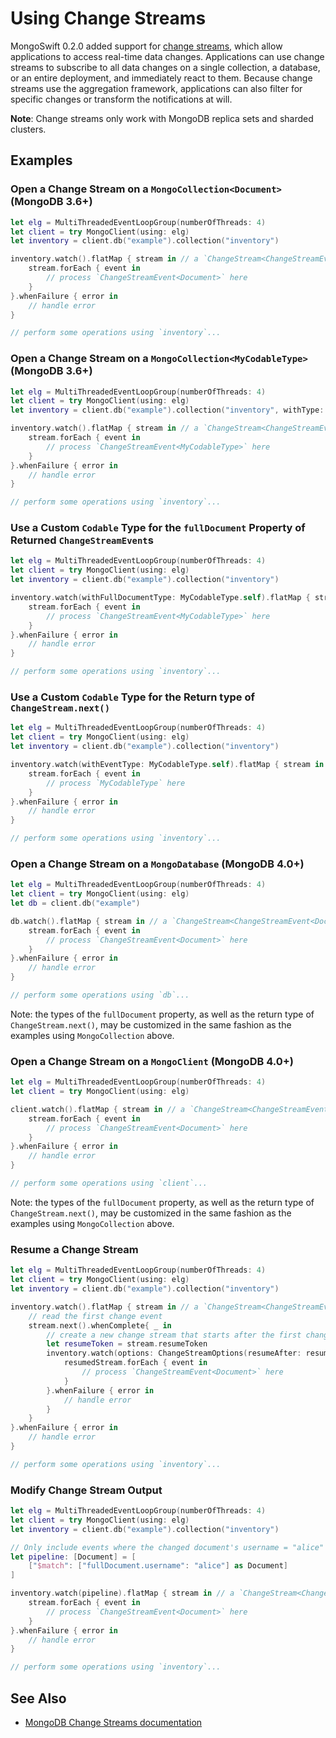 # Using Change Streams

MongoSwift 0.2.0 added support for [change streams](https://docs.mongodb.com/manual/changeStreams/), which allow applications to access real-time data changes. Applications can use change streams to subscribe to all data changes on a single collection, a database, or an entire deployment, and immediately react to them. Because change streams use the aggregation framework, applications can also filter for specific changes or transform the notifications at will.

**Note**: Change streams only work with MongoDB replica sets and sharded clusters.

## Examples

### Open a Change Stream on a `MongoCollection<Document>` (MongoDB 3.6+)
```swift
let elg = MultiThreadedEventLoopGroup(numberOfThreads: 4)
let client = try MongoClient(using: elg)
let inventory = client.db("example").collection("inventory")

inventory.watch().flatMap { stream in // a `ChangeStream<ChangeStreamEvent<Document>>`
	stream.forEach { event in
		// process `ChangeStreamEvent<Document>` here
	}
}.whenFailure { error in
	// handle error
}

// perform some operations using `inventory`...
```

### Open a Change Stream on a `MongoCollection<MyCodableType>` (MongoDB 3.6+)
```swift
let elg = MultiThreadedEventLoopGroup(numberOfThreads: 4)
let client = try MongoClient(using: elg)
let inventory = client.db("example").collection("inventory", withType: MyCodableType.self)

inventory.watch().flatMap { stream in // a `ChangeStream<ChangeStreamEvent<MyCodableType>>`
	stream.forEach { event in
		// process `ChangeStreamEvent<MyCodableType>` here
	}
}.whenFailure { error in
	// handle error
}

// perform some operations using `inventory`...
```

### Use a Custom `Codable` Type for the `fullDocument` Property of Returned `ChangeStreamEvent`s
```swift
let elg = MultiThreadedEventLoopGroup(numberOfThreads: 4)
let client = try MongoClient(using: elg)
let inventory = client.db("example").collection("inventory")

inventory.watch(withFullDocumentType: MyCodableType.self).flatMap { stream in // a `ChangeStream<ChangeStreamEvent<MyCodableType>>`
	stream.forEach { event in
		// process `ChangeStreamEvent<MyCodableType>` here
	}
}.whenFailure { error in
	// handle error
}

// perform some operations using `inventory`...
```

### Use a Custom `Codable` Type for the Return type of `ChangeStream.next()`
```swift
let elg = MultiThreadedEventLoopGroup(numberOfThreads: 4)
let client = try MongoClient(using: elg)
let inventory = client.db("example").collection("inventory")

inventory.watch(withEventType: MyCodableType.self).flatMap { stream in // a `ChangeStream<MyCodableType>`
	stream.forEach { event in
		// process `MyCodableType` here
	}
}.whenFailure { error in
	// handle error
}

// perform some operations using `inventory`...
```

### Open a Change Stream on a `MongoDatabase` (MongoDB 4.0+)
```swift
let elg = MultiThreadedEventLoopGroup(numberOfThreads: 4)
let client = try MongoClient(using: elg)
let db = client.db("example")

db.watch().flatMap { stream in // a `ChangeStream<ChangeStreamEvent<Document>>`
	stream.forEach { event in
		// process `ChangeStreamEvent<Document>` here
	}
}.whenFailure { error in
	// handle error
}

// perform some operations using `db`...
```

Note: the types of the `fullDocument` property, as well as the return type of `ChangeStream.next()`, may be customized in the same fashion as the examples using `MongoCollection` above.

### Open a Change Stream on a `MongoClient` (MongoDB 4.0+)
```swift
let elg = MultiThreadedEventLoopGroup(numberOfThreads: 4)
let client = try MongoClient(using: elg)

client.watch().flatMap { stream in // a `ChangeStream<ChangeStreamEvent<Document>>`
	stream.forEach { event in
		// process `ChangeStreamEvent<Document>` here
	}
}.whenFailure { error in
	// handle error
}

// perform some operations using `client`...
```

Note: the types of the `fullDocument` property, as well as the return type of `ChangeStream.next()`, may be customized in the same fashion as the examples using `MongoCollection` above.

### Resume a Change Stream
```swift
let elg = MultiThreadedEventLoopGroup(numberOfThreads: 4)
let client = try MongoClient(using: elg)
let inventory = client.db("example").collection("inventory")

inventory.watch().flatMap { stream in // a `ChangeStream<ChangeStreamEvent<Document>>`
	// read the first change event
	stream.next().whenComplete{ _ in
		// create a new change stream that starts after the first change event
		let resumeToken = stream.resumeToken
		inventory.watch(options: ChangeStreamOptions(resumeAfter: resumeToken)).flatMap { resumedStream in
			resumedStream.forEach { event in
				// process `ChangeStreamEvent<Document>` here
			}
		}.whenFailure { error in
			// handle error
		}
	}
}.whenFailure { error in
	// handle error
}

// perform some operations using `inventory`...
```

### Modify Change Stream Output
```swift
let elg = MultiThreadedEventLoopGroup(numberOfThreads: 4)
let client = try MongoClient(using: elg)
let inventory = client.db("example").collection("inventory")

// Only include events where the changed document's username = "alice"
let pipeline: [Document] = [
	["$match": ["fullDocument.username": "alice"] as Document]
]

inventory.watch(pipeline).flatMap { stream in // a `ChangeStream<ChangeStreamEvent<Document>>`
	stream.forEach { event in
		// process `ChangeStreamEvent<Document>` here
	}
}.whenFailure { error in
	// handle error
}

// perform some operations using `inventory`...
```

## See Also
- [MongoDB Change Streams documentation](https://docs.mongodb.com/manual/changeStreams/)